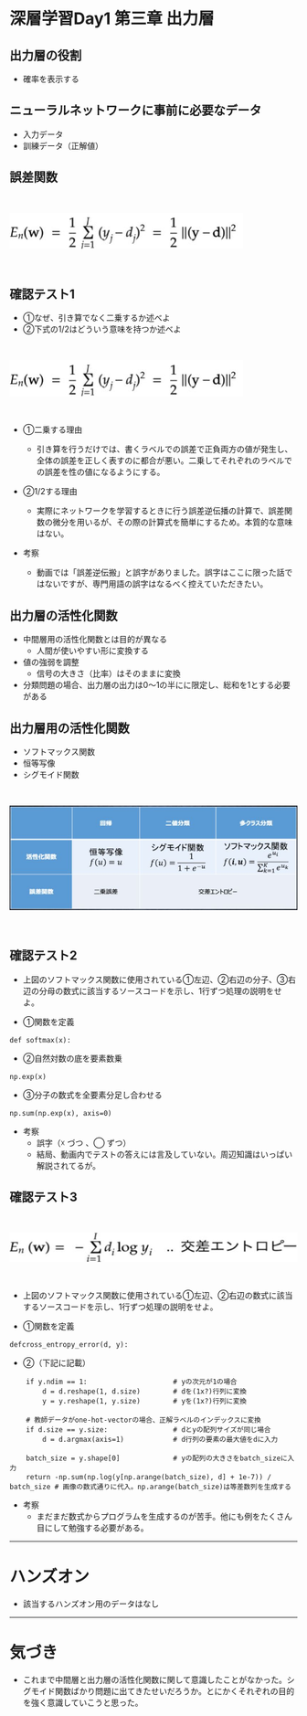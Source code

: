 # 深層学習Day1 第三章 出力層

## 出力層の役割
- 確率を表示する

## ニューラルネットワークに事前に必要なデータ
- 入力データ
- 訓練データ（正解値）

## 誤差関数

<br>

![s3_gosa.jpg](img/s3_gosa.jpg)

<br>

## 確認テスト1

- ①なぜ、引き算でなく二乗するか述べよ
- ②下式の1/2はどういう意味を持つか述べよ

<br>

![s3_gosa.jpg](img/s3_gosa.jpg)

<br>

- ①二乗する理由
    - 引き算を行うだけでは、書くラベルでの誤差で正負両方の値が発生し、全体の誤差を正しく表すのに都合が悪い。二乗してそれぞれのラベルでの誤差を性の値になるようにする。
- ②1/2する理由
    - 実際にネットワークを学習するときに行う誤差逆伝播の計算で、誤差関数の微分を用いるが、その際の計算式を簡単にするため。本質的な意味はない。

- 考察
    - 動画では「誤差逆伝搬」と誤字がありました。誤字はここに限った話ではないですが、専門用語の誤字はなるべく控えていただきたい。


## 出力層の活性化関数
- 中間層用の活性化関数とは目的が異なる
    - 人間が使いやすい形に変換する
- 値の強弱を調整
    - 信号の大きさ（比率）はそのままに変換
- 分類問題の場合、出力層の出力は0～1の半にに限定し、総和を1とする必要がある

## 出力層用の活性化関数
- ソフトマックス関数
- 恒等写像
- シグモイド関数

<br>

![s3_kaseika.jpg](img/s3_kaseika.jpg)

<br>

## 確認テスト2

- 上図のソフトマックス関数に使用されている①左辺、②右辺の分子、③右辺の分母の数式に該当するソースコードを示し、1行ずつ処理の説明をせよ。

- ①関数を定義

```
def softmax(x):
```

- ②自然対数の底を要素数乗

```
np.exp(x)
```

- ③分子の数式を全要素分足し合わせる

```
np.sum(np.exp(x), axis=0)
```

- 考察
    - 誤字（☓ づつ 、◯ ずつ）
    - 結局、動画内でテストの答えには言及していない。周辺知識はいっぱい解説されてるが。

## 確認テスト3

<br>

![s3_kousa.jpg](img/s3_kousa.jpg)

<br>

- 上図のソフトマックス関数に使用されている①左辺、②右辺の数式に該当するソースコードを示し、1行ずつ処理の説明をせよ。

- ①関数を定義

```
defcross_entropy_error(d, y):
```

- ②（下記に記載）

```
    if y.ndim == 1:                     # yの次元が1の場合
        d = d.reshape(1, d.size)        # dを(1x?)行列に変換
        y = y.reshape(1, y.size)        # yを(1x?)行列に変換
        
    # 教師データがone-hot-vectorの場合、正解ラベルのインデックスに変換
    if d.size == y.size:                # dとyの配列サイズが同じ場合
        d = d.argmax(axis=1)            # d行列の要素の最大値をdに入力
             
    batch_size = y.shape[0]             # yの配列の大きさをbatch_sizeに入力
    return -np.sum(np.log(y[np.arange(batch_size), d] + 1e-7)) / batch_size # 画像の数式通りに代入。np.arange(batch_size)は等差数列を生成する
```

- 考察
    - まだまだ数式からプログラムを生成するのが苦手。他にも例をたくさん目にして勉強する必要がある。

---

# ハンズオン

- 該当するハンズオン用のデータはなし

---

# 気づき
- これまで中間層と出力層の活性化関数に関して意識したことがなかった。シグモイド関数ばかり問題に出てきたせいだろうか。とにかくそれぞれの目的を強く意識していこうと思った。
